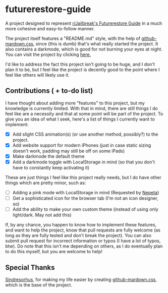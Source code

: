 # futurerestore-guide
A project designed to represent [r/Jailbreak's Futurerestore Guide](https://docs.google.com/document/d/1WHuwuvnkcEUCwaDuck2dy-MR7q4em38uL4_4Utx2QZ8/mobilebasic) in a much more cohesive and easy-to-follow manner. 

The project itself features a "README.md" style, with the help of [github-mardown.css](https://github.com/sindresorhus/github-markdown-css), since (this is dumb) that's what really started the project. It also contains a darkmode, which is good for not burning your eyes at night. You can visit the project by clicking [here.](https://therealketo.github.io/futurerestore-guide/)

I'd like to address the fact this project isn't going to be huge, and I don't plan it to be, but I feel like the project is decently good to the point where I feel like others will likely use it. 

## Contributions ( + to-do list)
I have thought about adding more "features" to this project, but my knowledge is currently limited. With that in mind, there are still things I do feel like are a necessity and that at some point will be part of the project. To give you an idea of what I seek,  here's a list of things I currently want to implement: 

- [x] Add slight CSS animation(s) (or use another method, possibly?) to the project.
- [x] Add website support for modern iPhones (just in case static sizing doesn't work, padding may still be off on some iPads)
- [x] Make darkmode the default theme
- [x] Add a darkmode toggle with LocalStorage in mind (so that you don't have to constantly keep activating it)

These are just things I feel like this project really needs, but I do have other things which are pretty minor, such as: 

- [ ] Adding a pink mode with LocalStorage in mind (Requested by [Nepeta](https://github.com/Nepeta))
- [ ] Get a sophisticated icon for the browser tab (I'm not an icon designer, so)
- [ ] Add the ability to make your own custom theme (instead of using only light/dark. May not add this)

If, by any chance, you happen to know how to implement these features, and want to help the project, know that pull requests are fully welcome (as long as they are fully tested and don't break the project). You can also submit pull request for incorrect information or typos (I have a lot of typos, btw). Do note that this isn't me depending on others, as I do eventually plan to do this myself, but you are welcome to help!

## Special Thanks
[Sindresorhus](https://github.com/sindresorhus), for making my life easier by creating [github-mardown.css](https://github.com/sindresorhus/github-markdown-css), which is the base of the project. 
